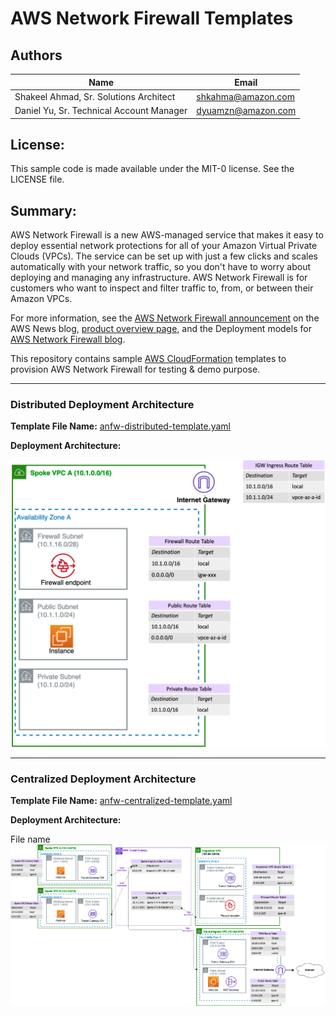 # AWS Network Firewall Templates

## Authors

|Name | Email|
|------|------|
|Shakeel Ahmad, Sr. Solutions Architect |shkahma@amazon.com|
|Daniel Yu, Sr. Technical Account Manager|dyuamzn@amazon.com|


## License:

This sample code is made available under the MIT-0 license. See the LICENSE file.

## Summary:

AWS Network Firewall is a new AWS-managed service that makes it easy to deploy essential network protections for all of your Amazon Virtual Private Clouds (VPCs). The service can be set up with just a few clicks and scales automatically with your network traffic, so you don't have to worry about deploying and managing any infrastructure. AWS Network Firewall is for customers who want to inspect and filter traffic to, from, or between their Amazon VPCs. 

For more information, see the [AWS Network Firewall announcement](https://aws.amazon.com/blogs/aws/aws-network-firewall-new-managed-firewall-service-in-vpc) on the AWS News blog, [product overview page](https://aws.amazon.com/network-firewall/), and the Deployment models for [AWS Network Firewall blog](https://aws.amazon.com/blogs/networking-and-content-delivery/deployment-models-for-aws-network-firewall).


This repository contains sample [AWS CloudFormation](https://aws.amazon.com/cloudformation/) templates to provision AWS Network Firewall for testing & demo purpose.

----

### Distributed Deployment Architecture

**Template File Name:** [anfw-distributed-template.yaml](https://github.com/aws-samples/aws-networkfirewall-cfn-templates/blob/main/anfw-distributed-template.yaml)

**Deployment Architecture:**

![](images/anfw-distributed-model.png)


----

### Centralized Deployment Architecture


**Template File Name:** [anfw-centralized-template.yaml](https://github.com/aws-samples/aws-networkfirewall-cfn-templates/blob/main/anfw-centralized-template.yaml)

**Deployment Architecture:**

File name 
![](images/anfw-central-model.png)


